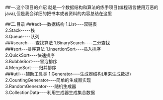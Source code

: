 ##一.这个项目的介绍
就是一个数据结构和算法的练手项目(编程语言使用万恶的java),但是我会详细的把书本或者资料的内容总结在这里

##二.目录
###adt---数据结构
1.List----双链表<br>
2.Stack-----栈<br>
3.Queue----队列<br>
###search----查找算法
1.BinarySearch----二分查找<br>
###sort---排序算法
1.InsertionSort----插入排序<br>
2.QuickSort----快速排序<br>
3.BubbleSort----冒泡排序<br>
4.MergeSort----归并排序<br>
###util---辅助工具类
1.Generator----生成器结构(用来生成数据)<br>
2.CountingGenerator----简单的生成器实现<br>
3.RandomGenerator----随机生成器<br>
3.CollectionData----利用生成器生成集合数据<br>